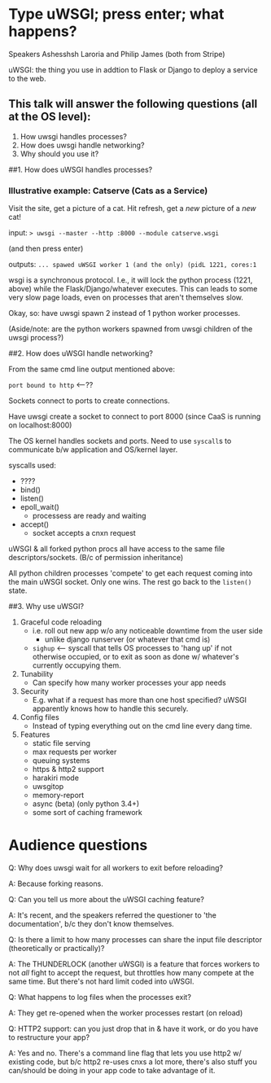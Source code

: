 # Type uWSGI; press enter; what happens?
Speakers Ashesshsh Laroria and Philip James (both from Stripe)

uWSGI: the thing you use in addtion to Flask or Django to deploy a service to the web.

## This talk will answer the following questions (all at the OS level):
1. How uwsgi handles processes?
2. How does uwsgi handle networking?
3. Why should you use it?

##1. How does uWSGI handles processes?

### Illustrative example: Catserve (Cats as a Service)
Visit the site, get a picture of a cat.  Hit refresh, get a _new_ picture of a _new_ cat!

input:
`> uwsgi --master --http :8000 --module catserve.wsgi`

(and then press enter)

outputs:
`... spawed uWSGI worker 1 (and the only) (pidL 1221, cores:1`

wsgi is a synchronous protocol. I.e., it will lock the python process (1221, above) while the Flask/Django/whatever executes.  This can leads to some very slow page loads, even on processes that aren't themselves slow.

Okay, so: have uwsgi spawn 2 instead of 1 python worker processes.

(Aside/note: are the python workers spawned from uwsgi children of the uwsgi process?)

##2. How does uWSGI handle networking?

From the same cmd line output mentioned above:

`port bound to http` <--??

Sockets connect to ports to create connections.

Have uwsgi create a socket to connect to port 8000 (since CaaS is running on localhost:8000)

The OS kernel handles sockets and ports.  Need to use `syscall`s to communicate b/w application and OS/kernel layer.

syscalls used:

+ ???? 
+ bind()
+ listen()
+ epoll_wait()
  + processess are ready and waiting 
+ accept()
  + socket accepts a cnxn request 

uWSGI & all forked python procs all have access to the same file descriptors/sockets.  (B/c of permission inheritance)

All python children processes 'compete' to get each request coming into the main uWSGI socket.  Only one wins.  The rest go back to the `listen()` state.

##3. Why use uWSGI?

1. Graceful code reloading
   + i.e. roll out new app w/o any noticeable downtime from the user side
     + unlike django runserver (or whatever that cmd is)
   + `sighup` <-- syscall that tells OS processes to 'hang up' if not otherwise occupied, or to exit as soon as done w/ whatever's currently occupying them.
2. Tunability
   + Can specify how many worker processes your app needs
3. Security
   + E.g. what if a request has more than one host specified?  uWSGI apparently knows how to handle this securely.
4. Config files
   + Instead of typing everything out on the cmd line every dang time.
5. Features
   + static file serving
   + max requests per worker
   + queuing systems
   + https & http2 support
   + harakiri mode
   + uwsgitop
   + memory-report
   + async (beta) (only python 3.4+)
   + some sort of caching framework

# Audience questions

Q: Why does uwsgi wait for all workers to exit before reloading?

A: Because forking reasons.

Q: Can you tell us more about the uWSGI caching feature?

A: It's recent, and the speakers referred the questioner to 'the documentation', b/c they don't know themselves.

Q: Is there a limit to how many processes can share the input file descriptor (theoretically or practically)?

A: The THUNDERLOCK (another uWSGI) is a feature that forces workers to not _all_ fight to accept the request, but throttles how many compete at the same time.  But there's not hard limit coded into uWSGI.

Q: What happens to log files when the processes exit?

A: They get re-opened when the worker processes restart (on reload)

Q: HTTP2 support: can you just drop that in & have it work, or do you have to restructure your app?

A: Yes and no.  There's a command line flag that lets you use http2 w/ existing code, but b/c http2 re-uses cnxs a lot more, there's also stuff you can/should be doing in your app code to take advantage of it.
